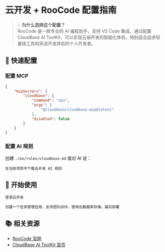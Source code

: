 # 云开发 + RooCode 配置指南

> 💡 **为什么选择这个配置？**  
> RooCode 是一款专业的 AI 编程助手，支持 VS Code 集成。通过配置 CloudBase AI ToolKit，可以实现云端开发的智能化体验，特别适合追求轻量级工具和简洁开发体验的个人开发者。

## 🚀 快速配置

### 配置 MCP

```json
{
    "mcpServers": {
        "cloudbase": {
            "command": "npx",
            "args": [
                "@cloudbase/cloudbase-mcp@latest"
            ],
            "disabled": false
        }
    }
}
```

### 配置 AI 规则

创建 `.roo/rules/cloudbase.md` 或对 AI 说：

```
在当前项目中下载云开发 AI 规则
```

## 🎯 开始使用

```
登录云开发
```

```
创建一个任务管理应用，支持团队协作，使用云数据库存储，最后部署
```

## 📚 相关资源

- [RooCode 官网](https://roocode.com/)
- [CloudBase AI ToolKit 首页](../index) 